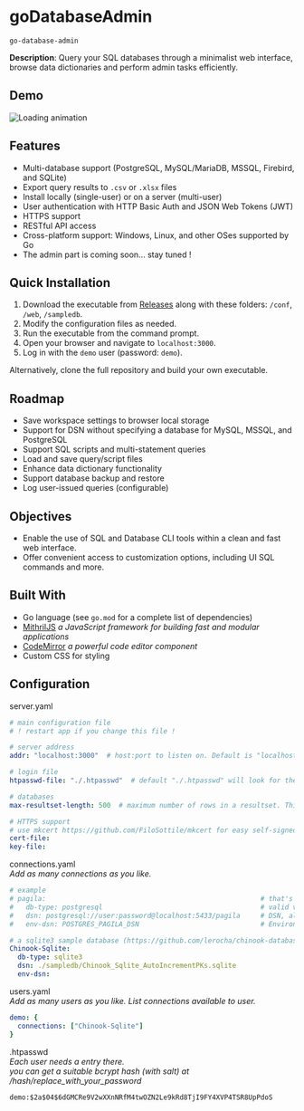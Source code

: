 # goDatabaseAdmin 
`go-database-admin`

**Description**: Query your SQL databases through a minimalist web interface, browse data dictionaries and perform admin tasks efficiently.

## Demo
![Loading animation](.github/demo.gif)

## Features
- Multi-database support (PostgreSQL, MySQL/MariaDB, MSSQL, Firebird, and SQLite)
- Export query results to `.csv` or `.xlsx` files
- Install locally (single-user) or on a server (multi-user)
- User authentication with HTTP Basic Auth and JSON Web Tokens (JWT)
- HTTPS support
- RESTful API access
- Cross-platform support: Windows, Linux, and other OSes supported by Go
- The admin part is coming soon... stay tuned !

## Quick Installation
1. Download the executable from [Releases](../../releases) along with these folders: `/conf`, `/web`, `/sampledb`.
2. Modify the configuration files as needed.
3. Run the executable from the command prompt.
4. Open your browser and navigate to `localhost:3000`.
5. Log in with the `demo` user (password: `demo`).

Alternatively, clone the full repository and build your own executable.

## Roadmap
- Save workspace settings to browser local storage
- Support for DSN without specifying a database for MySQL, MSSQL, and PostgreSQL
- Support SQL scripts and multi-statement queries
- Load and save query/script files
- Enhance data dictionary functionality
- Support database backup and restore 
- Log user-issued queries (configurable)

## Objectives
- Enable the use of SQL and Database CLI tools within a clean and fast web interface.
- Offer convenient access to customization options, including UI SQL commands and more.

## Built With
- Go language (see `go.mod` for a complete list of dependencies)
- [MithrilJS](https://mithril.js.org/) *a JavaScript framework for building fast and modular applications*
- [CodeMirror](https://codemirror.net/) *a powerful code editor component*
- Custom CSS for styling

## Configuration

server.yaml
```yaml
# main configuration file
# ! restart app if you change this file !

# server address
addr: "localhost:3000"  # host:port to listen on. Default is "localhost:3000"

# login file
htpasswd-file: "./.htpasswd"  # default "./.htpasswd" will look for the file in conf directory. Use absolute path otherwise.

# databases
max-resultset-length: 500  # maximum number of rows in a resultset. This applies only to the UI, not to file export. Default is 500

# HTTPS support
# use mkcert https://github.com/FiloSottile/mkcert for easy self-signed certificates. 
cert-file:
key-file:
```


connections.yaml  
*Add as many connections as you like.*
```yaml
# example
# pagila:                                                     # that's the name you'll see in the UI
#   db-type: postgresql                                       # valid values: firebird, mysql, mssql, postgresql, sqlite3
#   dsn: postgresql://user:password@localhost:5433/pagila     # DSN, all format supported. Database should be set in the DSN. 
#   env-dsn: POSTGRES_PAGILA_DSN                              # Environment variable name. Which value will take precedence over dsn if set

# a sqlite3 sample database (https://github.com/lerocha/chinook-database)
Chinook-Sqlite:
  db-type: sqlite3
  dsn: ./sampledb/Chinook_Sqlite_AutoIncrementPKs.sqlite
  env-dsn:


```


users.yaml  
*Add as many users as you like. List connections available to user.*
```yaml
demo: {
  connections: ["Chinook-Sqlite"]
}

```


.htpasswd  
*Each user needs a entry there.  
you can get a suitable bcrypt hash (with salt) at /hash/replace_with_your_password*
```code
demo:$2a$04$6dGMCRe9V2wXXnNRfM4twOZN2Le9kRd8TjI9FY4XVP4TSR8UpPdoS

```